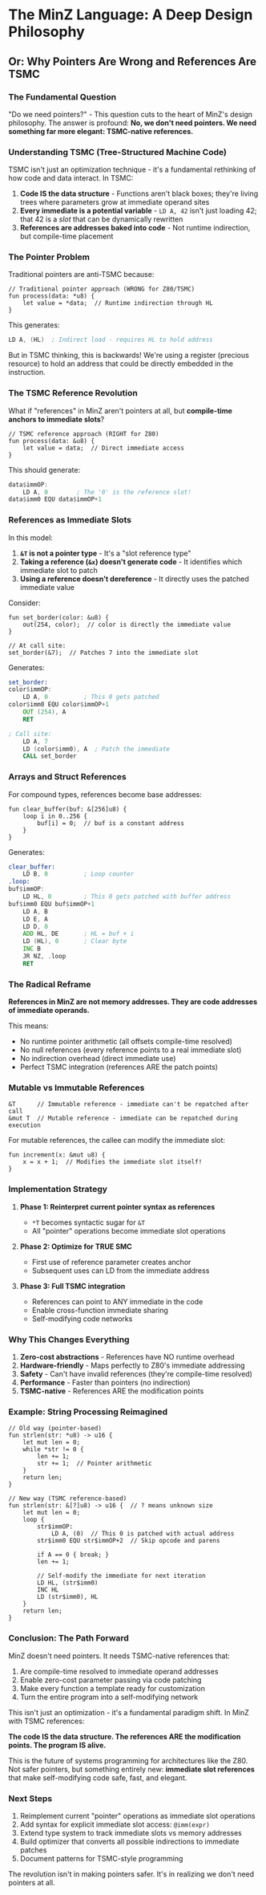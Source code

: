 # The MinZ Language: A Deep Design Philosophy
## Or: Why Pointers Are Wrong and References Are TSMC

### The Fundamental Question

"Do we need pointers?" - This question cuts to the heart of MinZ's design philosophy. The answer is profound: **No, we don't need pointers. We need something far more elegant: TSMC-native references.**

### Understanding TSMC (Tree-Structured Machine Code)

TSMC isn't just an optimization technique - it's a fundamental rethinking of how code and data interact. In TSMC:

1. **Code IS the data structure** - Functions aren't black boxes; they're living trees where parameters grow at immediate operand sites
2. **Every immediate is a potential variable** - `LD A, 42` isn't just loading 42; that 42 is a *slot* that can be dynamically rewritten
3. **References are addresses baked into code** - Not runtime indirection, but compile-time placement

### The Pointer Problem

Traditional pointers are anti-TSMC because:

```minz
// Traditional pointer approach (WRONG for Z80/TSMC)
fun process(data: *u8) {
    let value = *data;  // Runtime indirection through HL
}
```

This generates:
```asm
LD A, (HL)  ; Indirect load - requires HL to hold address
```

But in TSMC thinking, this is backwards! We're using a register (precious resource) to hold an address that could be directly embedded in the instruction.

### The TSMC Reference Revolution

What if "references" in MinZ aren't pointers at all, but **compile-time anchors to immediate slots**?

```minz
// TSMC reference approach (RIGHT for Z80)
fun process(data: &u8) {
    let value = data;  // Direct immediate access
}
```

This should generate:
```asm
data$immOP:
    LD A, 0        ; The '0' is the reference slot!
data$imm0 EQU data$immOP+1
```

### References as Immediate Slots

In this model:

1. **`&T` is not a pointer type** - It's a "slot reference type"
2. **Taking a reference (`&x`) doesn't generate code** - It identifies which immediate slot to patch
3. **Using a reference doesn't dereference** - It directly uses the patched immediate value

Consider:
```minz
fun set_border(color: &u8) {
    out(254, color);  // color is directly the immediate value
}

// At call site:
set_border(&7);  // Patches 7 into the immediate slot
```

Generates:
```asm
set_border:
color$immOP:
    LD A, 0          ; This 0 gets patched
color$imm0 EQU color$immOP+1
    OUT (254), A
    RET

; Call site:
    LD A, 7
    LD (color$imm0), A  ; Patch the immediate
    CALL set_border
```

### Arrays and Struct References

For compound types, references become base addresses:

```minz
fun clear_buffer(buf: &[256]u8) {
    loop i in 0..256 {
        buf[i] = 0;  // buf is a constant address
    }
}
```

Generates:
```asm
clear_buffer:
    LD B, 0          ; Loop counter
.loop:
buf$immOP:
    LD HL, 0         ; This 0 gets patched with buffer address
buf$imm0 EQU buf$immOP+1
    LD A, B
    LD E, A
    LD D, 0
    ADD HL, DE       ; HL = buf + i
    LD (HL), 0       ; Clear byte
    INC B
    JR NZ, .loop
    RET
```

### The Radical Reframe

**References in MinZ are not memory addresses. They are code addresses of immediate operands.**

This means:
- No runtime pointer arithmetic (all offsets compile-time resolved)
- No null references (every reference points to a real immediate slot)
- No indirection overhead (direct immediate use)
- Perfect TSMC integration (references ARE the patch points)

### Mutable vs Immutable References

```minz
&T      // Immutable reference - immediate can't be repatched after call
&mut T  // Mutable reference - immediate can be repatched during execution
```

For mutable references, the callee can modify the immediate slot:

```minz
fun increment(x: &mut u8) {
    x = x + 1;  // Modifies the immediate slot itself!
}
```

### Implementation Strategy

1. **Phase 1: Reinterpret current pointer syntax as references**
   - `*T` becomes syntactic sugar for `&T` 
   - All "pointer" operations become immediate slot operations

2. **Phase 2: Optimize for TRUE SMC**
   - First use of reference parameter creates anchor
   - Subsequent uses can LD from the immediate address

3. **Phase 3: Full TSMC integration**
   - References can point to ANY immediate in the code
   - Enable cross-function immediate sharing
   - Self-modifying code networks

### Why This Changes Everything

1. **Zero-cost abstractions** - References have NO runtime overhead
2. **Hardware-friendly** - Maps perfectly to Z80's immediate addressing
3. **Safety** - Can't have invalid references (they're compile-time resolved)
4. **Performance** - Faster than pointers (no indirection)
5. **TSMC-native** - References ARE the modification points

### Example: String Processing Reimagined

```minz
// Old way (pointer-based)
fun strlen(str: *u8) -> u16 {
    let mut len = 0;
    while *str != 0 {
        len += 1;
        str += 1;  // Pointer arithmetic
    }
    return len;
}

// New way (TSMC reference-based)
fun strlen(str: &[?]u8) -> u16 {  // ? means unknown size
    let mut len = 0;
    loop {
        str$immOP:
            LD A, (0)  // This 0 is patched with actual address
        str$imm0 EQU str$immOP+2  // Skip opcode and parens
        
        if A == 0 { break; }
        len += 1;
        
        // Self-modify the immediate for next iteration
        LD HL, (str$imm0)
        INC HL
        LD (str$imm0), HL
    }
    return len;
}
```

### Conclusion: The Path Forward

MinZ doesn't need pointers. It needs TSMC-native references that:

1. Are compile-time resolved to immediate operand addresses
2. Enable zero-cost parameter passing via code patching
3. Make every function a template ready for customization
4. Turn the entire program into a self-modifying network

This isn't just an optimization - it's a fundamental paradigm shift. In MinZ with TSMC references:

**The code IS the data structure. The references ARE the modification points. The program IS alive.**

This is the future of systems programming for architectures like the Z80. Not safer pointers, but something entirely new: **immediate slot references** that make self-modifying code safe, fast, and elegant.

### Next Steps

1. Reimplement current "pointer" operations as immediate slot operations
2. Add syntax for explicit immediate slot access: `@imm(expr)`
3. Extend type system to track immediate slots vs memory addresses
4. Build optimizer that converts all possible indirections to immediate patches
5. Document patterns for TSMC-style programming

The revolution isn't in making pointers safer. It's in realizing we don't need pointers at all.